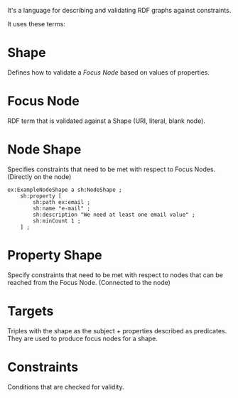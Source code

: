 It's a language for describing and validating RDF graphs against constraints.

It uses these terms:

# Shape
Defines how to validate a *Focus Node* based on values of properties.

# Focus Node
RDF term that is validated against a Shape (URI, literal, blank node).

# Node Shape
Specifies constraints that need to be met with respect to Focus Nodes.
(Directly on the node)

```turtle
ex:ExampleNodeShape a sh:NodeShape ;
	sh:property [
		sh:path ex:email ;
		sh:name "e-mail" ;
		sh:description "We need at least one email value" ;
		sh:minCount 1 ;
	] ;
```

# Property Shape
Specify constraints that need to be met with respect to nodes that can be reached from the Focus Node.
(Connected to the node)

# Targets
Triples with the shape as the subject + properties described as predicates.
They are used to produce focus nodes for a shape.

# Constraints
Conditions that are checked for validity.


